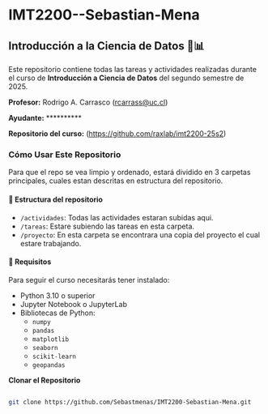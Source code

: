 # IMT2200--Sebastian-Mena

## Introducción a la Ciencia de Datos 🧪📊
Este repositorio contiene todas las tareas y actividades realizadas durante el curso de **Introducción a Ciencia de Datos** del segundo semestre de 2025.


**Profesor:** Rodrigo A. Carrasco ([rcarrass@uc.cl](mailto:rcarrass@uc.cl))

**Ayudante:** **********

**Repositorio del curso:** (https://github.com/raxlab/imt2200-25s2)



### Cómo Usar Este Repositorio
Para que el repo se vea limpio y ordenado, estará dividido en 3 carpetas principales, cuales estan descritas en estructura del repositorio.


#### 📁 Estructura del repositorio

- `/actividades`: Todas las actividades estaran subidas aqui.
- `/tareas`: Estare subiendo las tareas en esta carpeta.
- `/proyecto`: En esta carpeta se encontrara una copia del proyecto el cual estare trabajando.


#### 🧰 Requisitos

Para seguir el curso necesitarás tener instalado:

- Python 3.10 o superior
- Jupyter Notebook o JupyterLab
- Bibliotecas de Python:
  - `numpy`
  - `pandas`
  - `matplotlib`
  - `seaborn`
  - `scikit-learn`
  - `geopandas`



 **Clonar el Repositorio**
   ```bash

   git clone https://github.com/Sebastmenas/IMT2200-Sebastian-Mena.git
